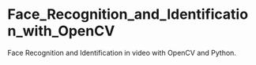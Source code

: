 # Face_Recognition_and_Identification_with_OpenCV
Face Recognition and Identification in video with OpenCV and Python.
